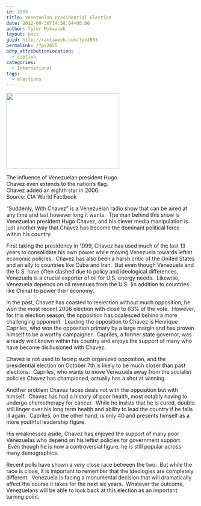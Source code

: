 ```yaml
---
id: 2655
title: Venezuelan Presidential Election
date: 2012-09-30T14:58:04+00:00
author: Tyler Miksanek
layout: post
guid: http://rantaweek.com/?p=2655
permalink: /?p=2655
pdrp_attributionLocation:
  - caption
categories:
  - International
tags:
  - elections
---
```

<div id="attachment_2662" style="width: 310px" class="wp-caption alignleft">
  <a href="http://rantaweek.com/wp-content/uploads/2012/09/Venezuelan-flag.gif"><img class="size-medium wp-image-2662 " title="Venezuelan flag" src="http://rantaweek.com/wp-content/uploads/2012/09/Venezuelan-flag-300x201.gif" alt="" width="300" height="201" /></a>
  
  <p class="wp-caption-text">
    The influence of Venezuelan president Hugo Chavez even extends to the nation&#8217;s flag. Chavez added an eighth star in 2006.<br />Source: CIA World Factbook
  </p>
</div>

&#8220;Suddenly, With Chavez&#8221; is a Venezuelan radio show that can be aired at any time and last however long it wants.  The man behind this show is Venezuelan president Hugo Chavez, and his clever media manipulation is just another way that Chavez has become the dominant political force within his country.

First taking the presidency in 1999, Chavez has used much of the last 13 years to consolidate his own power while moving Venezuela towards leftist economic policies.  Chavez has also been a harsh critic of the United States and an ally to countries like Cuba and Iran.  But even though Venezuela and the U.S. have often clashed due to policy and ideological differences, Venezuela is a crucial exporter of oil for U.S. energy needs.  Likewise, Venezuela depends on oil revenues from the U.S. (in addition to countries like China) to power their economy.

In the past, Chavez has coasted to reelection without much opposition; he won the most recent 2006 election with close to 63% of the vote.  However, for this election season, the opposition has coalesced behind a more challenging opponent.  Leading the opposition to Chavez is Henrique Capriles, who won the opposition primary by a large margin and has proven himself to be a worthy campaigner.  Capriles, a former state governor, was already well known within his country and enjoys the support of many who have become disillusioned with Chavez.

Chavez is not used to facing such organized opposition, and the presidential election on October 7th is likely to be much closer than past elections.  Capriles, who wants to move Venezuela away from the socialist policies Chavez has championed, actually has a shot at winning.

Another problem Chavez faces deals not with the opposition but with himself.  Chavez has had a history of poor health, most notably having to undergo chemotherapy for cancer.  While he insists that he is cured, doubts still linger over his long term health and ability to lead the country if he falls ill again.  Capriles, on the other hand, is only 40 and presents himself as a more youthful leadership figure.

His weaknesses aside, Chavez has enjoyed the support of many poor Venezuelas who depend on his leftist policies for government support.  Even though he is now a controversial figure, he is still popular across many demographics.

Recent polls have shown a very close race between the two.  But while the race is close, it is important to remember that the ideologies are completely different.  Venezuela is facing a monumental decision that will dramatically affect the course it takes for the next six years.  Whatever the outcome, Venezuelans will be able to look back at this election as an important turning point.